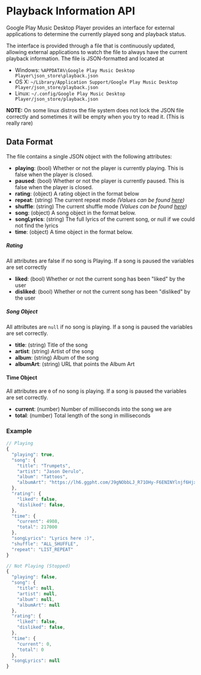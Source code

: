 # Playback Information API

Google Play Music Desktop Player provides an interface for external
applications to determine the currently played song and playback status.

The interface is provided through a file that is continuously updated,
allowing external applications to watch the file to always have the
current playback information. The file is JSON-formatted and located at
* Windows: `%APPDATA%\Google Play Music Desktop Player\json_store\playback.json`
* OS X: `~/Library/Application Support/Google Play Music Desktop Player/json_store/playback.json`
* Linux: `~/.config/Google Play Music Desktop Player/json_store/playback.json`

**NOTE:** On some linux distros the file system does not lock the JSON file correctly and
sometimes it will be empty when you try to read it.  (This is really rare)

## Data Format

The file contains a single JSON object with the following attributes:
- **playing**: (bool) Whether or not the player is currently playing.  This is false when the player is closed.
- **paused**: (bool) Whether or not the player is currently paused.  This is false when the player is closed.
- **rating**: (object) A rating object in the format below
- **repeat**: (string) The current repeat mode *(Values can be found [here](https://github.com/gmusic-utils/gmusic.js#playbackgetrepeat))*
- **shuffle**: (string) The current shuffle mode *(Values can be found [here](https://github.com/gmusic-utils/gmusic.js#playbackgetshuffle))*
- **song**: (object) A song object in the format below.
- **songLyrics**: (string) The full lyrics of the current song, or null if we could not find the lyrics
- **time**: (object) A time object in the format below.

##### Rating
All attributes are false if no song is Playing.  If a song is paused the variables are set correctly
- **liked**: (bool) Whether or not the current song has been "liked" by the user
- **disliked**: (bool) Whether or not the current song has been "disliked" by the user

##### Song Object
All attributes are `null` if no song is playing.  If a song is paused the variables are set correctly.
- **title**: (string)  Title of the song
- **artist**: (string) Artist of the song
- **album**: (string) Album of the song
- **albumArt**: (string) URL that points the Album Art

#### Time Object
All attributes are `0` of no song is playing.  If a song is paused the variables are set correctly.
- **current**: (number) Number of milliseconds into the song we are
- **total**: (number) Total length of the song in milliseconds

### Example

```js
// Playing
{
  "playing": true,
  "song": {
    "title": "Trumpets",
    "artist": "Jason Derulo",
    "album": "Tattoos",
    "albumArt": "https://lh6.ggpht.com/J9gNObbLJ_R71OHy-F6ENINYlnjf6Hjx_dw4RV0GLSTH1zrDEFSeRcW_Kf2fTws0swmOXwot=s90-c-e100"
  },
  "rating": {
    "liked": false,
    "disliked": false,
  },
  "time": {
    "current": 4908,
    "total": 217000
  },
  "songLyrics": "Lyrics here :)",
  "shuffle": "ALL_SHUFFLE",
  "repeat": "LIST_REPEAT"
}

// Not Playing (Stopped)
{
  "playing": false,
  "song": {
    "title": null,
    "artist": null,
    "album": null,
    "albumArt": null
  },
  "rating": {
    "liked": false,
    "disliked": false,
  },
  "time": {
    "current": 0,
    "total": 0
  },
  "songLyrics": null
}
```
